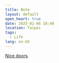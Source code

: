 ```yaml
---
title: Note
layout: default
open_heart: true
date: 2025-01-06 18:40
location: Taipei
tags: 
  - Life
lang: en-US
---
```


[Nice doors](https://javier.computer/2024/12/15/perception-of-doors).
